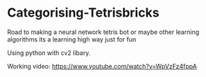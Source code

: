 # Categorising-Tetrisbricks
Road to making a neural network tetris bot or maybe other learning algorithms its a learning high way just for fun

Using python with cv2 libary.

Working video: https://www.youtube.com/watch?v=WpVzFz4fppA
